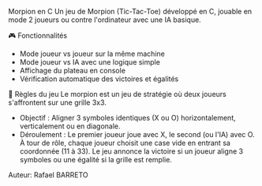Morpion en C
Un jeu de Morpion (Tic-Tac-Toe) développé en C, jouable en mode 2 joueurs ou contre l'ordinateur avec une IA basique.

🎮 Fonctionnalités
- Mode joueur vs joueur sur la même machine
- Mode joueur vs IA avec une logique simple
- Affichage du plateau en console
- Vérification automatique des victoires et égalités

📜 Règles du jeu
Le morpion est un jeu de stratégie où deux joueurs s'affrontent sur une grille 3x3.

- Objectif : Aligner 3 symboles identiques (X ou O) horizontalement, verticalement ou en diagonale.
- Déroulement :
Le premier joueur joue avec X, le second (ou l'IA) avec O.
À tour de rôle, chaque joueur choisit une case vide en entrant sa coordonnée (11 à 33).
Le jeu annonce la victoire si un joueur aligne 3 symboles ou une égalité si la grille est remplie.

Auteur:
Rafael BARRETO
